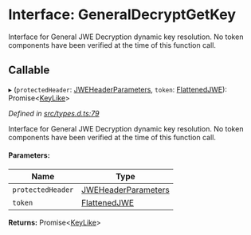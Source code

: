 # Interface: GeneralDecryptGetKey

Interface for General JWE Decryption dynamic key resolution.
No token components have been verified at the time of this function call.

## Callable

▸ (`protectedHeader`: [JWEHeaderParameters](_types_d_.jweheaderparameters.md), `token`: [FlattenedJWE](_types_d_.flattenedjwe.md)): Promise<[KeyLike](../types/_types_d_.keylike.md)\>

*Defined in [src/types.d.ts:79](https://github.com/panva/jose/blob/v3.7.1/src/types.d.ts#L79)*

Interface for General JWE Decryption dynamic key resolution.
No token components have been verified at the time of this function call.

#### Parameters:

Name | Type |
------ | ------ |
`protectedHeader` | [JWEHeaderParameters](_types_d_.jweheaderparameters.md) |
`token` | [FlattenedJWE](_types_d_.flattenedjwe.md) |

**Returns:** Promise<[KeyLike](../types/_types_d_.keylike.md)\>
